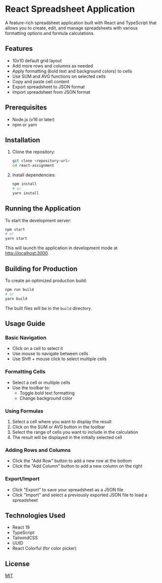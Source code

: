# React Spreadsheet Application

A feature-rich spreadsheet application built with React and TypeScript that allows you to create, edit, and manage spreadsheets with various formatting options and formula calculations.

## Features

- 10x10 default grid layout
- Add more rows and columns as needed
- Apply formatting (bold text and background colors) to cells
- Use SUM and AVG functions on selected cells
- Copy and paste cell content
- Export spreadsheet to JSON format
- Import spreadsheet from JSON format

## Prerequisites

- Node.js (v16 or later)
- npm or yarn

## Installation

1. Clone the repository:
   ```bash
   git clone <repository-url>
   cd react-assignment
   ```

2. Install dependencies:
   ```bash
   npm install
   # or
   yarn install
   ```

## Running the Application

To start the development server:

```bash
npm start
# or
yarn start
```

This will launch the application in development mode at [http://localhost:3000](http://localhost:3000).

## Building for Production

To create an optimized production build:

```bash
npm run build
# or
yarn build
```

The built files will be in the `build` directory.

## Usage Guide

### Basic Navigation
- Click on a cell to select it
- Use mouse to navigate between cells
- Use Shift + mouse click to select multiple cells

### Formatting Cells
- Select a cell or multiple cells
- Use the toolbar to:
  - Toggle bold text formatting
  - Change background color

### Using Formulas
1. Select a cell where you want to display the result
2. Click on the SUM or AVG button in the toolbar
3. Select the range of cells you want to include in the calculation
4. The result will be displayed in the initially selected cell

### Adding Rows and Columns
- Click the "Add Row" button to add a new row at the bottom
- Click the "Add Column" button to add a new column on the right

### Export/Import
- Click "Export" to save your spreadsheet as a JSON file
- Click "Import" and select a previously exported JSON file to load a spreadsheet

## Technologies Used

- React 19
- TypeScript
- TailwindCSS
- UUID
- React Colorful (for color picker)

## License

[MIT](LICENSE)
